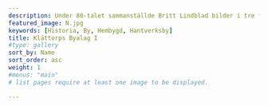 ```yaml
---
description: Under 80-talet sammanställde Britt Lindblad bilder i tre fotoalbum på vår by. Detta är det första albumet. Tusen tack till Eva Ahrenstedt(Klättorp 116) för bilderna! Klicka på en bild för att se bildtext.
featured_image: N.jpg
keywords: [Historia, By, Hembygd, Hantverksby]
title: Klättorps Byalag I
#type: gallery
sort_by: Name
sort_order: asc
weight: 1
#menus: "main"
# list pages require at least one image to be displayed.

---
```


